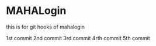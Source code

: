 # MAHALogin
this is for git hooks  of mahalogin

1st commit
2nd commit
3rd commit
4rth commit
5th commit
